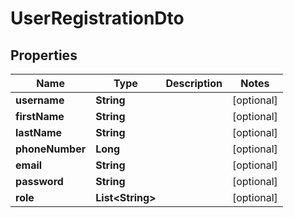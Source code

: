 

# UserRegistrationDto

## Properties

Name | Type | Description | Notes
------------ | ------------- | ------------- | -------------
**username** | **String** |  |  [optional]
**firstName** | **String** |  |  [optional]
**lastName** | **String** |  |  [optional]
**phoneNumber** | **Long** |  |  [optional]
**email** | **String** |  |  [optional]
**password** | **String** |  |  [optional]
**role** | **List&lt;String&gt;** |  |  [optional]



